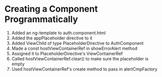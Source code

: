 # Creating a Component Programmatically
01. Added an ng-template to auth.component.html
02. Added the appPlaceholder directive to it
03. Added ViewChild of type PlaceholderDirective to AuthComponent
04. Made a const hostViewContainerRef in showErrorAlert method
05. Assigned it to PlaceholderDirective's ViewContainerRef
06. Called hostViewContainerRef.clear() to make sure the placeholder is empty
07. Used hostViewContainerRef's create method to pass in alertCmpFactory